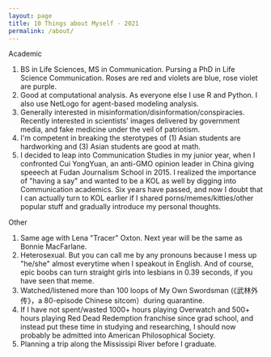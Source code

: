 ```yaml
---
layout: page
title: 10 Things about Myself - 2021
permalink: /about/
---
```


Academic
1. BS in Life Sciences, MS in Communication. Pursing a PhD in Life Science Communication. Roses are red and violets are blue, rose violet are purple.
2. Good at computational analysis. As everyone else I use R and Python. I also use NetLogo for agent-based modeling analysis.
3. Generally interested in misinformation/disinformation/conspiracies. Recently interested in scientists' images delivered by government media, and fake medicine under the veil of patriotism.
4. I'm competent in breaking the sterotypes of (1) Asian students are hardworking and (3) Asian students are good at math.
5. I decided to leap into Communication Studies in my junior year, when I confronted Cui YongYuan, an anti-GMO opinion leader in China giving speeech at Fudan Journalism School in 2015. I realized the importance of "having a say" and wanted to be a KOL as well by digging into Communication academics. Six years have passed, and now I doubt that I can actually turn to KOL earlier if I shared porns/memes/kitties/other popular stuff and gradually introduce my personal thoughts.

Other
1. Same age with Lena "Tracer" Oxton. Next year will be the same as Bonnie MacFarlane.
2. Heterosexual. But you can call me by any pronouns because I mess up "he/she" almost everytime when I speakout in English. And of course, epic boobs can turn straight girls into lesbians in 0.39 seconds, if you have seen that meme.
3. Watched/listened more than 100 loops of My Own Swordsman (《武林外传》，a 80-episode Chinese sitcom）during quarantine.
4. If I have not spent/wasted 1000+ hours playing Overwatch and 500+ hours playing Red Dead Redemption franchise since grad school, and instead put these time in studying and researching, I should now probably be admitted into American Philosophical Society.
5. Planning a trip along the Mississipi River before I graduate.
